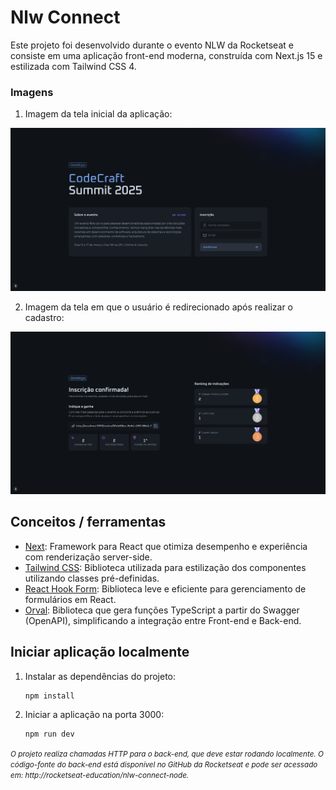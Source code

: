 # Nlw Connect

Este projeto foi desenvolvido durante o evento NLW da Rocketseat e consiste em uma aplicação front-end moderna, construída com Next.js 15 e estilizada com Tailwind CSS 4.

### Imagens

1. Imagem da tela inicial da aplicação:

![Home da aplicação](https://raw.githubusercontent.com/brayan-jordan/nlw-connect/refs/heads/master/docs/home.png)

2. Imagem da tela em que o usuário é redirecionado após realizar o cadastro:

![Tela após realizar o cadastro](https://raw.githubusercontent.com/brayan-jordan/nlw-connect/master/docs/invite.png)

## Conceitos / ferramentas

- [Next](https://nextjs.org/): Framework para React que otimiza desempenho e experiência com renderização server-side. 
- [Tailwind CSS](https://tailwindcss.com/): Biblioteca utilizada para estilização dos componentes utilizando classes pré-definidas.
- [React Hook Form](https://www.react-hook-form.com/): Biblioteca leve e eficiente para gerenciamento de formulários em React.
- [Orval](https://orval.dev/): Biblioteca que gera funções TypeScript a partir do Swagger (OpenAPI), simplificando a integração entre Front-end e Back-end.

## Iniciar aplicação localmente

1. Instalar as dependências do projeto:

   ```bash
   npm install
   ```

2. Iniciar a aplicação na porta 3000:

   ```bash
   npm run dev
   ```

<small><em>O projeto realiza chamadas HTTP para o back-end, que deve estar rodando localmente. O código-fonte do back-end está disponível no GitHub da Rocketseat e pode ser acessado em: http://rocketseat-education/nlw-connect-node.</em></small>

